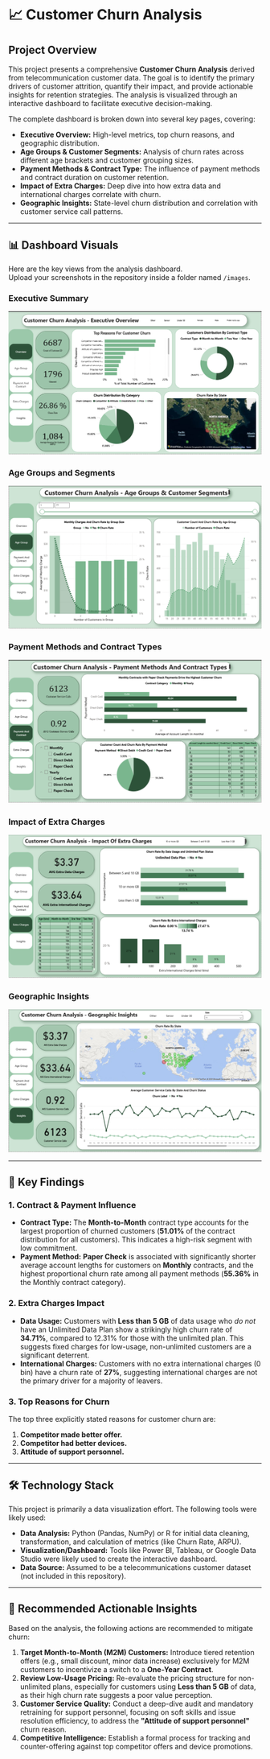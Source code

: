 # 📈 Customer Churn Analysis

## Project Overview

This project presents a comprehensive **Customer Churn Analysis** derived from telecommunication customer data. The goal is to identify the primary drivers of customer attrition, quantify their impact, and provide actionable insights for retention strategies. The analysis is visualized through an interactive dashboard to facilitate executive decision-making.

The complete dashboard is broken down into several key pages, covering:
* **Executive Overview:** High-level metrics, top churn reasons, and geographic distribution.
* **Age Groups & Customer Segments:** Analysis of churn rates across different age brackets and customer grouping sizes.
* **Payment Methods & Contract Type:** The influence of payment methods and contract duration on customer retention.
* **Impact of Extra Charges:** Deep dive into how extra data and international charges correlate with churn.
* **Geographic Insights:** State-level churn distribution and correlation with customer service call patterns.

---

## 📊 Dashboard Visuals

Here are the key views from the analysis dashboard.  
Upload your screenshots in the repository inside a folder named `/images`.

### Executive Summary
![Executive Overview](customer%20churn%20analysis%20-%20executive%20overview.PNG)

### Age Groups and Segments
![Age Groups and Segments](customer%20churn%20analysis%20-%20age%20group%20%26%20customer%20segments.PNG)

### Payment Methods and Contract Types
![Payment Methods and Contract Types](customer%20churn%20analysis%20-%20payment%20methods%20%26%20contract%20type.PNG)

### Impact of Extra Charges
![Impact of Extra Charges](customer%20churn%20analysis%20-%20impact%20of%20extra%20charges.PNG)

### Geographic Insights
![Geographic Insights](customer%20churn%20analysis%20-%20geographic%20insights.PNG)


---

## 🔑 Key Findings

### 1. Contract & Payment Influence
* **Contract Type:** The **Month-to-Month** contract type accounts for the largest proportion of churned customers (**51.01%** of the contract distribution for all customers). This indicates a high-risk segment with low commitment.
* **Payment Method:** **Paper Check** is associated with significantly shorter average account lengths for customers on **Monthly** contracts, and the highest proportional churn rate among all payment methods (**55.36%** in the Monthly contract category).

### 2. Extra Charges Impact
* **Data Usage:** Customers with **Less than 5 GB** of data usage who *do not* have an Unlimited Data Plan show a strikingly high churn rate of **34.71%**, compared to 12.31% for those with the unlimited plan. This suggests fixed charges for low-usage, non-unlimited customers are a significant deterrent.
* **International Charges:** Customers with no extra international charges (0 bin) have a churn rate of **27%**, suggesting international charges are not the primary driver for a majority of leavers.

### 3. Top Reasons for Churn
The top three explicitly stated reasons for customer churn are:
1.  **Competitor made better offer.**
2.  **Competitor had better devices.**
3.  **Attitude of support personnel.**

---

## 🛠️ Technology Stack

This project is primarily a data visualization effort. The following tools were likely used:

* **Data Analysis:** Python (Pandas, NumPy) or R for initial data cleaning, transformation, and calculation of metrics (like Churn Rate, ARPU).
* **Visualization/Dashboard:** Tools like Power BI, Tableau, or Google Data Studio were likely used to create the interactive dashboard.
* **Data Source:** Assumed to be a telecommunications customer dataset (not included in this repository).

---

## 🚀 Recommended Actionable Insights

Based on the analysis, the following actions are recommended to mitigate churn:

1.  **Target Month-to-Month (M2M) Customers:** Introduce tiered retention offers (e.g., small discount, minor data increase) exclusively for M2M customers to incentivize a switch to a **One-Year Contract**.
2.  **Review Low-Usage Pricing:** Re-evaluate the pricing structure for non-unlimited plans, especially for customers using **Less than 5 GB** of data, as their high churn rate suggests a poor value perception.
3.  **Customer Service Quality:** Conduct a deep-dive audit and mandatory retraining for support personnel, focusing on soft skills and issue resolution efficiency, to address the **"Attitude of support personnel"** churn reason.
4.  **Competitive Intelligence:** Establish a formal process for tracking and counter-offering against top competitor offers and device promotions.
